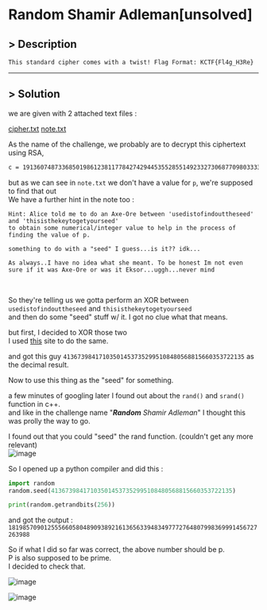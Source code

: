 <h1>Random Shamir Adleman[unsolved]</h1>


## **> Description**



`This standard cipher comes with a twist! Flag Format:
KCTF{Fl4g_H3Re}`


***

## **> Solution**


<p>we are given with 2 attached text files :</p>

[cipher.txt](https://github.com/IC3lemon/Knight-ctf/files/14000204/cipher.txt)
[note.txt](https://github.com/IC3lemon/Knight-ctf/files/14000212/note.txt)

As the name of the challenge, we probably are to decrypt this ciphertext using RSA,

```txt
c = 1913607487336850198612381177842742944535528551492332730687709803333994170933334235248158693072452023061642877943692858799822420964044267542215434514413393
```



but as we can see in `note.txt` we don't have a value for `p`, we're supposed to find that out<br>
We have a further hint in the note too :<br>
```
Hint: Alice told me to do an Axe-Ore between 'usedistofindouttheseed' and 'thisisthekeytogetyourseed'
to obtain some numerical/integer value to help in the process of finding the value of p.

something to do with a "seed" I guess...is it?? idk...

As always..I have no idea what she meant. To be honest Im not even sure if it was Axe-Ore or was it Eksor...uggh...never mind
```
<br>

So they're telling us we gotta perform an XOR between `usedistofindouttheseed` and `thisisthekeytogetyourseed`<br>
and then do some "seed" stuff w/ it. I got no clue what that means.<br>

but first, I decided to XOR those two<br>
I used <a href = "https://toolslick.com/math/bitwise/xor-calculator">this</a> site to do the same.<br>

and got this guy `413673984171035014537352995108480568815660353722135`
as the decimal result.

Now to use this thing as the "seed" for something.<br>

a few minutes of googling later I found out about the `rand()` and `srand()` function in c++.<br>
and like in the challenge name "***Random** Shamir Adleman*" I thought this was prolly the way to go.<br>

I found out that you could "seed" the rand function. (couldn't get any more relevant)<br>
![image](https://github.com/IC3lemon/Knight-ctf/assets/150153966/bd6db51a-b8e9-4e96-a63d-b73acb9b954e)

So I opened up a python compiler and did this :<br>

```python
import random
random.seed(413673984171035014537352995108480568815660353722135)

print(random.getrandbits(256))
```
and got the output :
`1819857090125556605804890938921613656339483497772764807998369991456727263988`

So if what I did so far was correct, the above number should be p. \
P is also supposed to be prime. \
I decided to check that. 

![image](https://github.com/IC3lemon/Knight-ctf/assets/150153966/a745aa47-e5e8-406e-9109-361798e36794)


![image](https://github.com/IC3lemon/Knight-ctf/assets/150153966/db63c655-5228-4119-b8b6-ae61d15a485a)





